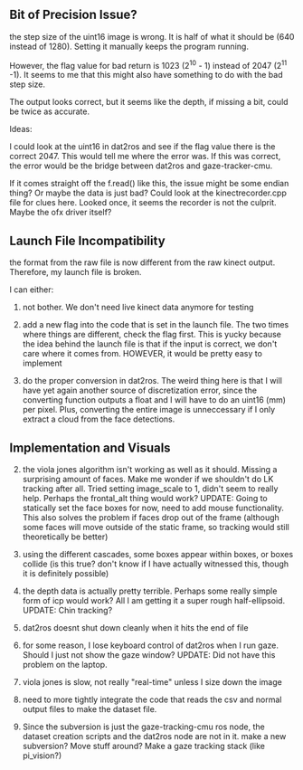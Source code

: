 ## Bit of Precision Issue? ##

the step size of the uint16 image is wrong. It is half of what it should be (640 instead of 1280). Setting it manually keeps the program running.

However, the flag value for bad return is 1023 (2<sup>10</sup> - 1) instead of 2047 (2<sup>11</sup> -1). It seems to me that this might also have something to do with the bad step size.

The output looks correct, but it seems like the depth, if missing a bit, could be twice as accurate.



Ideas:

I could look at the uint16 in dat2ros and see if the flag value there is the correct 2047. This would tell me where the error was. If this was correct, the error would be the bridge between dat2ros and gaze-tracker-cmu.

If it comes straight off the f.read() like this, the issue might be some endian thing? Or maybe the data is just bad? Could look at the kinectrecorder.cpp file for clues here. Looked once, it seems the recorder is not the culprit. Maybe the ofx driver itself?


## Launch File Incompatibility ##

the format from the raw file is now different from the raw kinect output. Therefore, my launch file is broken.

I can either:

1. not bother. We don't need live kinect data anymore for testing

2. add a new flag into the code that is set in the launch file. The two times where things are different, check the flag first. This is yucky because the idea behind the launch file is that if the input is correct, we don't care where it comes from. HOWEVER, it would be pretty easy to implement

3. do the proper conversion in dat2ros. The weird thing here is that I will have yet again another source of discretization error, since the converting function outputs a float and I will have to do an uint16 (mm) per pixel. Plus, converting the entire image is unneccessary if I only extract a cloud from the face detections.




## Implementation and Visuals ##

2. the viola jones algorithm isn't working as well as it should. Missing a surprising amount of faces. Make me wonder if we shouldn't do LK tracking after all. Tried setting image\_scale to 1, didn't seem to really help. Perhaps the frontal\_alt thing would work? UPDATE: Going to statically set the face boxes for now, need to add mouse functionality. This also solves the problem if faces drop out of the frame (although some faces will move outside of the static frame, so tracking would still theoretically be better)

3. using the different cascades, some boxes appear within boxes, or boxes collide (is this true? don't know if I have actually witnessed this, though it is definitely possible)

4. the depth data is actually pretty terrible. Perhaps some really simple form of icp would work? All I am getting it a super rough half-ellipsoid. UPDATE: Chin tracking?

5. dat2ros doesnt shut down cleanly when it hits the end of file

6. for some reason, I lose keyboard control of dat2ros when I run gaze. Should I just not show the gaze window? UPDATE: Did not have this problem on the laptop.

7. viola jones is slow, not really "real-time" unless I size down the image

8. need to more tightly integrate the code that reads the csv and normal output files to make the dataset file.

9. Since the subversion is just the gaze-tracking-cmu ros node, the dataset creation scripts and the dat2ros node are not in it. make a new subversion? Move stuff around? Make a gaze tracking stack (like pi\_vision?)